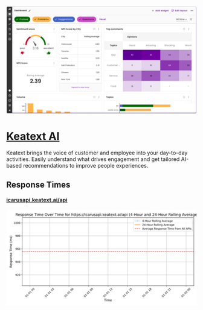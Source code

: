 [![Visit Keatext AI](imagePreview.png)](https://www.keatext.ai)

# [Keatext AI](https://www.keatext.ai)

Keatext brings the voice of customer and employee into your day-to-day activities. Easily understand what drives engagement and get tailored AI-based recommendations to improve people experiences.

## Response Times

#### [icarusapi.keatext.ai/api](https://icarusapi.keatext.ai/api)

![icarusapi.keatext.ai/api](response-time-charts/6963617275736170692e6b6561746578742e61692f617069.svg)

